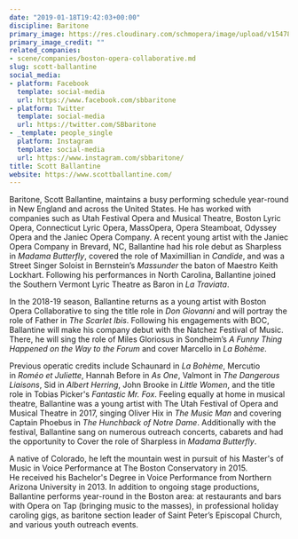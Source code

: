 ```yaml
---
date: "2019-01-18T19:42:03+00:00"
discipline: Baritone
primary_image: https://res.cloudinary.com/schmopera/image/upload/v1547840349/media/2019/01/ScottBallantine.png
primary_image_credit: ""
related_companies:
- scene/companies/boston-opera-collaborative.md
slug: scott-ballantine
social_media:
- platform: Facebook
  template: social-media
  url: https://www.facebook.com/sbbaritone
- platform: Twitter
  template: social-media
  url: https://twitter.com/SBbaritone
- _template: people_single
  platform: Instagram
  template: social-media
  url: https://www.instagram.com/sbbaritone/
title: Scott Ballantine
website: https://www.scottballantine.com/
---
```

Baritone, Scott Ballantine, maintains a busy performing schedule year-round in New England and across the United States. He has worked with companies such as Utah Festival Opera and Musical Theatre, Boston Lyric Opera, Connecticut Lyric Opera, MassOpera, Opera Steamboat, Odyssey Opera and the Janiec Opera Company. A recent young artist with the Janiec Opera Company in Brevard, NC, Ballantine had his role debut as Sharpless in _Madama Butterfly_, covered the role of Maximillian in _Candide_, and was a Street Singer Soloist in Bernstein’s _Massunder_ the baton of Maestro Keith Lockhart. Following his performances in North Carolina, Ballantine joined the Southern Vermont Lyric Theatre as Baron in _La Traviata_.

In the 2018-19 season, Ballantine returns as a young artist with Boston Opera Collaborative to sing the title role in _Don Giovanni_ and will portray the role of Father in _The Scarlet Ibis_. Following his engagements with BOC, Ballantine will make his company debut with the Natchez Festival of Music. There, he will sing the role of Miles Gloriosus in Sondheim’s _A Funny Thing Happened on the Way to the Forum_ and cover Marcello in _La Bohème_.

Previous operatic credits include Schaunard in _La Bohème_, Mercutio in _Roméo et Juliette_, Hannah Before in _As One_, Valmont in _The Dangerous Liaisons_, Sid in _Albert Herring_, John Brooke in _Little Women_, and the title role in Tobias Picker's _Fantastic Mr. Fox_. Feeling equally at home in musical theatre, Ballantine was a young artist with The Utah Festival of Opera and Musical Theatre in 2017, singing Oliver Hix in _The Music Man_ and covering Captain Phoebus in _The Hunchback of Notre Dame_. Additionally with the festival, Ballantine sang on numerous outreach concerts, cabarets and had the opportunity to Cover the role of Sharpless in _Madama Butterfly_.

A native of Colorado, he left the mountain west in pursuit of his Master's of Music in Voice Performance at The Boston Conservatory in 2015. He received his Bachelor's Degree in Voice Performance from Northern Arizona University in 2013. In addition to ongoing stage productions, Ballantine performs year-round in the Boston area: at restaurants and bars with Opera on Tap (bringing music to the masses), in professional holiday caroling gigs, as baritone section leader of Saint Peter’s Episcopal Church, and various youth outreach events.